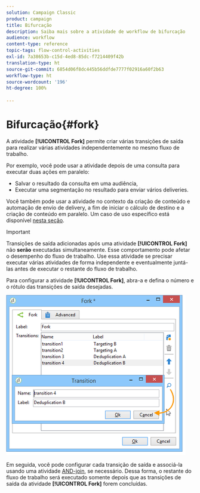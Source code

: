 ```yaml
---
solution: Campaign Classic
product: campaign
title: Bifurcação
description: Saiba mais sobre a atividade de workflow de bifurcação
audience: workflow
content-type: reference
topic-tags: flow-control-activities
exl-id: 7a38653b-c15d-4ed8-85dc-f7214409f42b
translation-type: ht
source-git-commit: 6854d06f8dc445b56ddfde7777f02916a60f2b63
workflow-type: ht
source-wordcount: '196'
ht-degree: 100%

---
```


# Bifurcação{#fork}

A atividade **[!UICONTROL Fork]** permite criar várias transições de saída para realizar várias atividades independentemente no mesmo fluxo de trabalho.

Por exemplo, você pode usar a atividade depois de uma consulta para executar duas ações em paralelo:

* Salvar o resultado da consulta em uma audiência,
* Executar uma segmentação no resultado para enviar vários deliveries.

Você também pode usar a atividade no contexto da criação de conteúdo e automação de envio de delivery, a fim de iniciar o cálculo de destino e a criação de conteúdo em paralelo. Um caso de uso específico está disponível [nesta seção](../../delivery/using/automating-via-workflows.md#creating-the-delivery-and-its-content).

>[!IMPORTANT]
>
>Transições de saída adicionadas após uma atividade **[!UICONTROL Fork]** não **serão** executadas simultaneamente. Esse comportamento pode afetar o desempenho do fluxo de trabalho. Use essa atividade se precisar executar várias atividades de forma independente e eventualmente juntá-las antes de executar o restante do fluxo de trabalho.

Para configurar a atividade **[!UICONTROL Fork]**, abra-a e defina o número e o rótulo das transições de saída desejadas.

![](assets/s_user_segmentation_fork.png)

Em seguida, você pode configurar cada transição de saída e associá-la usando uma atividade [AND-join](../../workflow/using/and-join.md), se necessário. Dessa forma, o restante do fluxo de trabalho será executado somente depois que as transições de saída da atividade **[!UICONTROL Fork]** forem concluídas.
